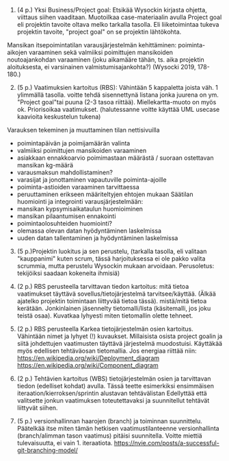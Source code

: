 1. (4 p.) Yksi Business/Project goal: Etsikää Wysockin kirjasta ohjetta, viittaus siihen vaaditaan. Muotoilkaa case-materiaalin avulla Project goal eli projektin tavoite oltava melko tarkalla tasolla. Eli liiketoimintaa tukeva projektin tavoite, "project goal" on se projektin lähtökohta.

Mansikan itsepoimintatilan varausjärjestelmän kehittäminen: poiminta-aikojen varaaminen sekä valmiiksi poimittujen mansikoiden noutoajankohdan varaaminen (joku aikamääre tähän, ts. aika projektin aloituksesta, ei varsinainen valmistumisajankohta?)
(Wysocki 2019, 178-180.)

2. (5 p.) Vaatimuksien kartoitus (RBS): Vähintään 5 kappaletta joista väh. 1 ylimmällä tasolla. voitte tehdä sisennettynä listana jonka juurena on ym. "Project goal"tai puuna (2-3 tasoa riittää). Miellekartta-muoto on myös ok. Priorisoikaa vaatimukset. (halutessanne voitte käyttää UML usecase kaavioita keskustelun tukena)

Varauksen tekeminen ja muuttaminen tilan nettisivuilla
-	poimintapäivän ja poimijamäärän valinta
-	valmiiksi poimittujen mansikoiden varaaminen
-	asiakkaan ennakkoarvio poimimastaan määrästä / suoraan ostettavan mansikan kg-määrä
-	varausmaksun mahdollistaminen?
-	varasijat ja jonottaminen vapautuville poiminta-ajoille
-	poiminta-astioiden varaaminen tarvittaessa
-	peruuttaminen erikseen määriteltyjen ehtojen mukaan
Säätilan huomiointi ja integrointi varausjärjestelmään:
-	mansikan kypsymisaikataulun huomioiminen
-	mansikan pilaantumisen ennakointi
-	poimintaolosuhteiden huomiointi?
-	olemassa olevan datan hyödyntäminen laskelmissa
-	uuden datan tallentaminen ja hyödyntäminen laskelmissa


3. (5 p.)Projektin luokitus ja sen perustelu, (tarkalla tasolla, eli valitaan "kauppanimi" kuten scrum, tässä harjoituksessa ei ole pakko valita scrummia, mutta perustelu Wysockin mukaan arvoidaan. Perusoletus: tekijöiksi saadaan kokeneita ihmisiä)



4. (2 p.) RBS perusteella tarvittavan tiedon kartoitus: mitä tietoa vaatimukset täyttävä sovellus/tietojärjestelmä tarvitsee/käyttää. (Älkää ajatelko projektin toimintaan liittyvää tietoa tässä). mistä/mitä tietoa kerätään. Jonkinlainen jäsennelty tietomalli/lista (käsitemalli, jos joku teistä osaa). Kuvatkaa lyhyesti miten tietomallin olette tehneet.



5. (2 p.) RBS perusteella Karkea tietojärjestelmän osien kartoitus. Vähintään nimet ja lyhyet (!) kuvaukset. Millaisista osista project goalin ja siitä johdettujen vaatimusten täyttävä järjestelmä muodostuisi. Käyttäkää myös edellisen tehtäväosan tietomallia. Jos energiaa riittää niin:
https://en.wikipedia.org/wiki/Deployment_diagram
https://en.wikipedia.org/wiki/Component_diagram



6. (2 p.) Tehtävien kartoitus (WBS) tietojärjestelmän osien ja tarvittavan tiedon (edelliset kohdat) avulla.
Tässä teette esimerkiksi ensimmäisen iteraation/kierroksen/sprintin alustavan tehtävälistan
Edellyttää että valitsette jonkun vaatimuksen toteutettavaksi ja suunnitellut tehtävät liittyvät siihen.



7. (5 p.) versionhallinnan haarojen (branch) ja toiminnan suunnittelu. Päätelkää itse miten tämän hetkisen vaatimustilanteenne versionhallinta (branch/alimman tason vaatimus) pitäisi suunnitella. Voitte miettiä tulevaisuutta, ei vain 1. iteraatiota.
https://nvie.com/posts/a-successful-git-branching-model/
